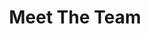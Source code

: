 ---
title: Meet The Team
en:
  sections:
    - type: secondary_header
      baseUrl: /about
      nav_items:
        - label: Who We Are
          link: /who-are-we
        - label: Our Team
          link: /team
        - label: Join Our Team
          link: /join-our-team
        - label: Affiliated Groups
          link: /affiliated-groups
        - label: Contact Us
          link: /contact-us
    - type: page_title
      title: Our Team
    - type: content_section
      content: >-
        **Executive members** of the ESS are elected each academic year in March. Their term begins on May 1st and ends on April 30th the subsequent year. 
  
  
        **Managers** are elected each academic year at the Annual General Meeting. Their term begins on May 1st and ends on April 30th the subsequent year.
        
    # commented out as there are no positions available at the moment
    # - type: positions_slider
    #   title: Available Positions
    #   positions:
    #   - title: Dusted DD
    #     content: >-
    #       Lorem ipsum dolor sit amet, consectetur adipiscing elit. Enim integer augue justo morbi ut arcu, diam, luctus ante. Velit tristique risus sit dignissim nam lacus, id molestie velit.
    #   - title: External VP
    #     content: >-
    #       Lorem ipsum dolor sit amet, consectetur adipiscing elit. Enim integer augue justo morbi ut arcu, diam, luctus ante. Velit tristique risus sit dignissim nam lacus, id molestie velit.
    #   - title: Ex CEO
    #     content: >-
    #       Lorem ipsum dolor sit amet, consectetur adipiscing elit. Enim integer augue justo morbi ut arcu, diam, luctus ante. Velit tristique risus sit dignissim nam lacus, id molestie velit.

    - type: team_section
      title: Meet the Team
      team:
        - src/data/team/ess-president.yaml
        - src/data/team/ess-vp-external.yaml
        - src/data/team/ess-vp-finance.yaml
        - src/data/team/ess-vp-academic.yaml
        - src/data/team/ess-vp-comms.yaml
        - src/data/team/ess-vp-internal.yaml
        - src/data/team/ess-vp-services.yaml
        - src/data/team/ess-vp-social.yaml
        - src/data/team/ess-vp-phil.yaml
        - src/data/team/ess-manager-social.yaml
        - src/data/team/ess-manager-IT.yaml
        - src/data/team/ess-manager-sponsor.yaml
        - src/data/team/ess-manager-sports.yaml
        - src/data/team/ess-manager-101.yaml
        - src/data/team/ess-manager-translations.yaml

fr:
  sections:
    - type: secondary_header
      baseUrl: /about
      nav_items:
        - label: Qui sommes-nous
          link: /who-are-we
        - label: Notre équipe
          link: /team
        - label: Joignez notre équipe
          link: /join-our-team
        - label: Groupes affiliés
          link: /affiliated-groups
        - label: Contactez-nous
          link: /contact-us
    - type: page_title
      title: Notre Équipe
    - type: content_section
      content: >-
        Les **Membres Exécutifs** de l’AÉG sont élus chaque année en mars. Leur mandat commence le 1er mai et se termine le 30 avril de l'année suivante. 
  

        Les **Directeurs** sont élus chaque année lors de l'Assemblée générale annuelle. Leur mandat commence le 1er mai et se termine le 30 avril de l'année suivante.
    # - type: positions_slider
    #   title: Available Positions
    #   positions:
    #   - title: Dusted DD
    #     content: >-
    #       Lorem ipsum dolor sit amet, consectetur adipiscing elit. Enim integer augue justo morbi ut arcu, diam, luctus ante. Velit tristique risus sit dignissim nam lacus, id molestie velit.
    #   - title: External VP
    #     content: >-
    #       Lorem ipsum dolor sit amet, consectetur adipiscing elit. Enim integer augue justo morbi ut arcu, diam, luctus ante. Velit tristique risus sit dignissim nam lacus, id molestie velit.
    #   - title: Ex CEO
    #     content: >-
    #       Lorem ipsum dolor sit amet, consectetur adipiscing elit. Enim integer augue justo morbi ut arcu, diam, luctus ante. Velit tristique risus sit dignissim nam lacus, id molestie velit.
    - type: team_section
      title: Rencontrez l’équipe
      team:
        - src/data/team/ess-president.yaml
        - src/data/team/ess-vp-external.yaml
        - src/data/team/ess-vp-finance.yaml
        - src/data/team/ess-vp-academic.yaml
        - src/data/team/ess-vp-comms.yaml
        - src/data/team/ess-vp-internal.yaml
        - src/data/team/ess-vp-services.yaml
        - src/data/team/ess-vp-social.yaml
        - src/data/team/ess-vp-phil.yaml
        - src/data/team/ess-manager-social.yaml
        - src/data/team/ess-manager-IT.yaml
        - src/data/team/ess-manager-sponsor.yaml
        - src/data/team/ess-manager-sports.yaml
        - src/data/team/ess-manager-101.yaml
        - src/data/team/ess-manager-translations.yaml
template: advanced
---